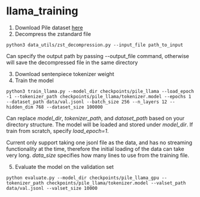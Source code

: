 # llama_training
1. Download Pile dataset [here](https://the-eye.eu/public/AI/pile/train/)
2. Decompress the zstandard file
```python3
python3 data_utils/zst_decompression.py --input_file path_to_input
```
 Can specify the output path by passing --output_file command, otherwise will save the decompressed file in the same directory

3. Download sentenpiece tokenizer weight
4. Train the model
 ```python3
python3 train_llama.py --model_dir checkpoints/pile_llama --load_epoch -1 --tokenizer_path checkpoints/pile_llama/tokenizer.model --epochs 1 --dataset_path data/val.jsonl --batch_size 256 --n_layers 12 --hidden_dim 768 --dataset_size 100000
```
Can replace *model_dir*, *tokenizer_path*, and *dataset_path* based on your directory structure. The model will be loaded and stored under *model_dir*. If train from scratch, specify *load_epoch=1*. 

Current only support taking one jsonl file as the data, and has no streaming functionality at the time, therefore the initial loading of the data can take very long. *data_size* specifies how many lines to use from the training file.

5. Evaluate the model on the validation set
```python3
python evaluate.py --model_dir checkpoints/pile_llama_gpu --tokenizer_path checkpoints/pile_llama/tokenizer.model --valset_path data/val.jsonl --valset_size 10000
```
